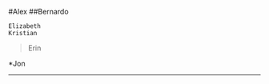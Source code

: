 #Alex
##Bernardo

```Laura
Elizabeth
Kristian
```

>Erin

*Jon

--------------------------------------
